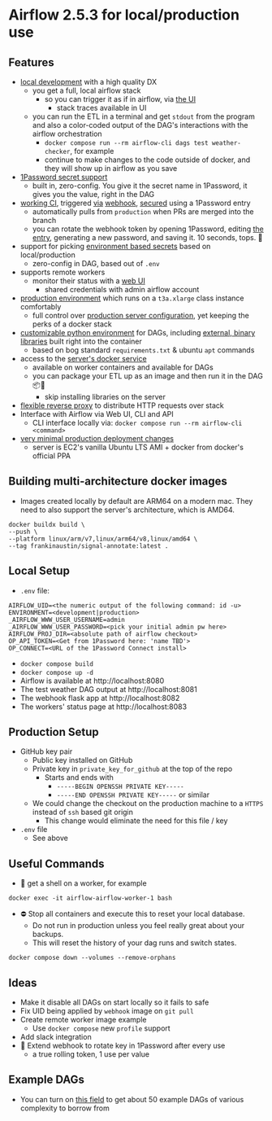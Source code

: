 # Airflow 2.5.3 for local/production use

## Features
* [local development](https://github.com/frankhereford/airflow#local-setup) with a high quality DX
  * you get a full, local airflow stack
    * so you can trigger it as if in airflow, via [the UI](http://localhost:8080/home)
      * stack traces available in UI
  * you can run the ETL in a terminal and get `stdout` from the program and also a color-coded output of the DAG's interactions with the airflow orchestration
    * `docker compose run --rm airflow-cli dags test weather-checker`, for example
    * continue to make changes to the code outside of docker, and they will show up in airflow as you save
* [1Password secret support](https://github.com/frankhereford/airflow/blob/main/dags/weather.py#L27-L38)
  * built in, zero-config. You give it the secret name in 1Password, it gives you the value, right in the DAG
* [working CI](https://github.com/frankhereford/airflow/blob/main/.github/workflows/production_deployment.yml), triggered [via](https://github.com/frankhereford/airflow/blob/main/haproxy/haproxy.cfg#L64) [webhook](https://github.com/frankhereford/airflow/blob/main/webhook/webhook.py#L33-L46), [secured](https://github.com/frankhereford/airflow/blob/main/webhook/webhook.py#L37) using a 1Password entry 
  * automatically pulls from `production` when PRs are merged into the branch
  * you can rotate the webhook token by opening 1Password, editing [the entry](https://github.com/frankhereford/airflow/blob/main/webhook/webhook.py#L13), generating a new password, and saving it. 10 seconds, tops. 🏁
* support for picking [environment based secrets](https://github.com/frankhereford/airflow/blob/main/dags/weather.py#L19-L23) based on local/production
  * zero-config in DAG, based out of `.env`
* supports remote workers
  * monitor their status with a [web UI](https://workers.airflow.fyi/)
    * shared credentials with admin airflow account
* [production environment](https://airflow.fyi) which runs on a `t3a.xlarge` class instance comfortably
  * full control over [production server configuration](https://github.com/frankhereford/airflow/blob/main/airflow.cfg), yet keeping the perks of a docker stack
* [customizable python environment](https://github.com/frankhereford/airflow/blob/main/requirements.txt) for DAGs, including [external, binary libraries](https://github.com/frankhereford/airflow/blob/main/Dockerfile#L1414-L1415) built right into the container
  * based on bog standard `requirements.txt` & ubuntu `apt` commands
* access to the [server's docker service](https://github.com/frankhereford/airflow/blob/main/docker-compose.yaml#L93)
  * available on worker containers and available for DAGs
  * you can package your ETL up as an image and then run it in the DAG 📦🐳
    * skip installing libraries on the server
* [flexible reverse proxy](https://github.com/frankhereford/airflow/blob/main/haproxy/haproxy.cfg#L38-L68) to distribute HTTP requests over stack
* Interface with Airflow via Web UI, CLI and API
  * CLI interface locally via: `docker compose run --rm airflow-cli <command>`
* [very minimal production deployment changes](https://github.com/frankhereford/airflow/pull/34/files)
  * server is EC2's vanilla Ubuntu LTS AMI + docker from docker's official PPA

## Building multi-architecture docker images

* Images created locally by default are ARM64 on a modern mac. They need to also support the server's architecture, which is AMD64.

```
docker buildx build \
--push \
--platform linux/arm/v7,linux/arm64/v8,linux/amd64 \
--tag frankinaustin/signal-annotate:latest .
```

## Local Setup
* `.env` file:

```
AIRFLOW_UID=<the numeric output of the following command: id -u>
ENVIRONMENT=<development|production>
_AIRFLOW_WWW_USER_USERNAME=admin
_AIRFLOW_WWW_USER_PASSWORD=<pick your initial admin pw here>
AIRFLOW_PROJ_DIR=<absolute path of airflow checkout>
OP_API_TOKEN=<Get from 1Password here: 'name TBD'>
OP_CONNECT=<URL of the 1Password Connect install>
```

* `docker compose build`
* `docker compose up -d`
* Airflow is available at http://localhost:8080
* The test weather DAG output at http://localhost:8081
* The webhook flask app at http://localhost:8082
* The workers' status page at http://localhost:8083

## Production Setup
* GitHub key pair
  * Public key installed on GitHub
  * Private key in `private_key_for_github` at the top of the repo
    * Starts and ends with 
      * `-----BEGIN OPENSSH PRIVATE KEY-----`
      * `-----END OPENSSH PRIVATE KEY-----` or similar
  * We could change the checkout on the production machine to a `HTTPS` instead of `ssh` based git origin
    * This change would eliminate the need for this file / key
* `.env` file
  * See above

## Useful Commands
* 🐚 get a shell on a worker, for example
```
docker exec -it airflow-airflow-worker-1 bash
```

* ⛔ Stop all containers and execute this to reset your local database.
  * Do not run in production unless you feel really great about your backups. 
  * This will reset the history of your dag runs and switch states.
```
docker compose down --volumes --remove-orphans
```

## Ideas
* Make it disable all DAGs on start locally so it fails to safe
* Fix UID being applied by `webhook` image on `git pull`
* Create remote worker image example
  * Use `docker compose` new `profile` support
* Add slack integration
* 🤔 Extend webhook to rotate key in 1Password after every use
  * a true rolling token, 1 use per value

## Example DAGs
* You can turn on [this field](https://github.com/frankhereford/airflow/blob/main/docker-compose.yaml#L65) to get about 50 example DAGs of various complexity to borrow from
